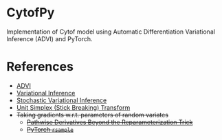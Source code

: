 # CytofPy
Implementation of Cytof model using Automatic Differentiation Variational
Inference (ADVI) and PyTorch.

# References

- [ADVI][3]
- [Variational Inference][4]
- [Stochastic Variational Inference][5]
- [Unit Simplex (Stick Breaking) Transform][6]
- ~~Taking gradients w.r.t. parameters of random variates~~
    - ~~[Pathwise Derivatives Beyond the Reparameterization Trick][1]~~
    - ~~[PyTorch `rsample`][2]~~

[1]: https://arxiv.org/pdf/1806.01851.pdf
[2]: https://pytorch.org/docs/stable/distributions.html#gamma
[3]: http://jmlr.org/papers/volume18/16-107/16-107.pdf
[4]: https://arxiv.org/pdf/1601.00670.pdf
[5]: https://arxiv.org/pdf/1206.7051.pdf
[6]: https://mc-stan.org/docs/2_18/reference-manual/simplex-transform-section.html

